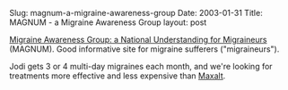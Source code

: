 Slug: magnum-a-migraine-awareness-group
Date: 2003-01-31
Title: MAGNUM - a Migraine Awareness Group
layout: post

<a href="http://www.migraines.org/">Migraine Awareness Group: a National Understanding for Migraineurs</a> (MAGNUM). Good informative site for migraine sufferers (&quot;migraineurs&quot;).


Jodi gets 3 or 4 multi-day migraines each month, and we&#39;re looking for treatments more effective and less expensive than <a href="http://www.walgreens.com/library/finddrug/druginfo.jhtml?particularDrug=Maxalt-MLT">Maxalt</a>.
